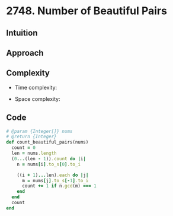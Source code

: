 # 2748. Number of Beautiful Pairs

## Intuition

## Approach
<!-- Describe your approach to solving the problem. -->

## Complexity

- Time complexity:
<!-- Add your time complexity here, e.g. $$O(n)$$ -->

- Space complexity:
<!-- Add your space complexity here, e.g. $$O(n)$$ -->

## Code

```ruby
# @param {Integer[]} nums
# @return {Integer}
def count_beautiful_pairs(nums)
  count = 0
  len = nums.length
  (0...(len - 1)).count do |i|
    n = nums[i].to_s[0].to_i

    ((i + 1)...len).each do |j|
      m = nums[j].to_s[-1].to_i
      count += 1 if n.gcd(m) === 1
    end
  end
  count
end
```
